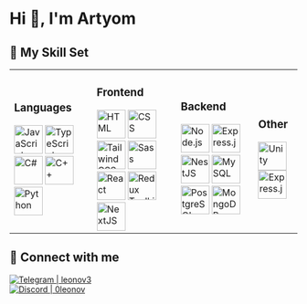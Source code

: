 <h1>Hi 👋, I'm Artyom</h1>

<section>
  <h2>💪 My Skill Set</h2>

  <table>
  <td>
    <h3>Languages</h3>
    <div>
      <img src="https://profilinator.rishav.dev/skills-assets/javascript-original.svg" alt="JavaScript" height="50" />  
      <img src="https://profilinator.rishav.dev/skills-assets/typescript-original.svg" alt="TypeScript" height="50" />
      <img src="https://upload.wikimedia.org/wikipedia/commons/thumb/b/bd/Logo_C_sharp.svg/1200px-Logo_C_sharp.svg.png" alt="C#" height="50" />
      <img src="https://upload.wikimedia.org/wikipedia/commons/thumb/1/18/ISO_C%2B%2B_Logo.svg/800px-ISO_C%2B%2B_Logo.svg.png" alt="C++" height="50" />
      <img src="https://upload.wikimedia.org/wikipedia/commons/thumb/c/c3/Python-logo-notext.svg/800px-Python-logo-notext.svg.png" alt="Python" height="50" />
    </div>
  </td>

  <td>
    <h3>Frontend</h3>
    <div> 
      <img src="https://profilinator.rishav.dev/skills-assets/html5-original-wordmark.svg" alt="HTML" height="50" />
      <img src="https://profilinator.rishav.dev/skills-assets/css3-original-wordmark.svg" alt="CSS" height="50" />
      <img src="https://profilinator.rishav.dev/skills-assets/tailwindcss.svg" alt="Tailwind CSS" height="50" />
      <img src="https://profilinator.rishav.dev/skills-assets/sass-original.svg" alt="Sass" height="50" />
      <img src="https://profilinator.rishav.dev/skills-assets/react-original-wordmark.svg" alt="React" height="50" />
      <img src="https://profilinator.rishav.dev/skills-assets/redux-original.svg" alt="Redux Toolkit" height="50" />
      <img src="https://profilinator.rishav.dev/skills-assets/nextjs.png" alt="NextJS" height="50" />
    </div>
  </td>

  <td>
    <h3>Backend</h3>
    <div>
      <img src="https://profilinator.rishav.dev/skills-assets/nodejs-original-wordmark.svg" alt="Node.js" height="50" />
      <img src="https://profilinator.rishav.dev/skills-assets/express-original-wordmark.svg" alt="Express.js" height="50" />  
      <img src="https://docs.nestjs.com/assets/logo-small.svg" alt="NestJS" height="50" />
      <img src="https://upload.wikimedia.org/wikipedia/ru/d/d3/Mysql.png" alt="MySQL" height="50" />
      <img src="https://upload.wikimedia.org/wikipedia/commons/2/29/Postgresql_elephant.svg" alt="PostgreSQL" height="50" />
      <img src="https://profilinator.rishav.dev/skills-assets/mongodb-original-wordmark.svg" alt="MongoDB" height="50" /> 
    </div>
  </td>

  <td>
    <h3>Other</h3>
    <div>
      <img src="https://upload.wikimedia.org/wikipedia/commons/thumb/1/19/Unity_Technologies_logo.svg/275px-Unity_Technologies_logo.svg.png" alt="Unity" height="50" />
      <img src="https://profilinator.rishav.dev/skills-assets/express-original-wordmark.svg" alt="Express.js" height="50" />  
    </div>
  </td>
  </table>
</section>

<section>
  <h2>💬 Connect with me</h2>

  <div>
    <a href="https://t.me/leonov3" target="_blank">
      <img src="https://img.shields.io/static/v1?label=Telegram&message=leonov3&color=87CEFA" alt="Telegram | leonov3"/>
    </a>
  </div>

  <div>
    <a href="https://discordapp.com/users/679382952945385473" target="_blank">
      <img src="https://img.shields.io/badge/Discord-0leonov-blue" alt="Discord | 0leonov"/>
    </a>
  </div>
</section>
